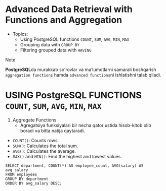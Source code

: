 # Advanced Data Retrieval with Functions and Aggregation

- Topics:
  - Using PostgreSQL functions `COUNT`, `SUM`, `AVG`, `MIN`, `MAX`
  - Grouping data with `GROUP BY`
  - Filtering grouped data with `HAVING`

> [!NOTE]
> **PostgreSQL**da murakkab soʻrovlar va maʼlumotlarni samarali boshqarish `aggregation functions` hamda `advanced functions`ni ishlatishni talab qiladi.


# USING PostgreSQL FUNCTIONS `COUNT`, `SUM`, `AVG`, `MIN`, `MAX`

1. Aggregate Functions
    - Agregatsiya funksiyalari bir necha qator ustida hisob-kitob olib boradi va bitta natija qaytaradi.

- `COUNT()`: Counts rows.
- `SUM()`: Calculates the total sum.
- `AVG()`: Calculates the average.
- `MAX()` and `MIN()`: Find the highest and lowest values.

```postgresql
SELECT department, COUNT(*) AS employee_count, AVG(salary) AS avg_salary
FROM employees
GROUP BY department
ORDER BY avg_salary DESC;
```




